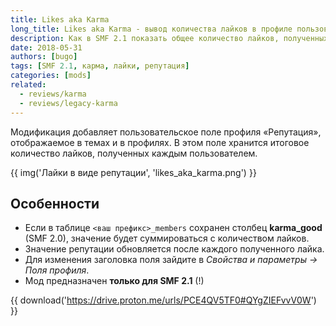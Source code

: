```yaml
---
title: Likes aka Karma
long_title: Likes aka Karma - вывод количества лайков в профиле пользователя
description: Как в SMF 2.1 показать общее количество лайков, полученных пользователем?
date: 2018-05-31
authors: [bugo]
tags: [SMF 2.1, карма, лайки, репутация]
categories: [mods]
related:
  - reviews/karma
  - reviews/legacy-karma
---
```


Модификация добавляет пользовательское поле профиля «Репутация», отображаемое в темах и в профилях. В этом поле хранится итоговое количество лайков, полученных каждым пользователем.

<!-- more -->

{{ img('Лайки в виде репутации', 'likes_aka_karma.png') }}

## Особенности

- Если в таблице `<ваш префикс>_members` сохранен столбец **karma_good** (SMF 2.0), значение будет суммироваться с количеством лайков.
- Значение репутации обновляется после каждого полученного лайка.
- Для изменения заголовка поля зайдите в _Свойства и параметры → Поля профиля_.
- Мод предназначен **только для SMF 2.1** (!)

{{ download('https://drive.proton.me/urls/PCE4QV5TF0#QYgZIEFvvV0W') }}
